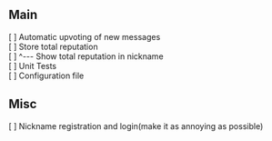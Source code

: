 ## Main
[ ] Automatic upvoting of new messages  
[ ] Store total reputation  
[ ] ^--- Show total reputation in nickname  
[ ] Unit Tests  
[ ] Configuration file

## Misc
[ ] Nickname registration and login(make it as annoying as possible)